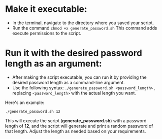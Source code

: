 # Make it executable:

- In the terminal, navigate to the directory where you saved your script.
- Run the command `chmod +x generate_password.sh` This command adds execute permissions to the script.

# Run it with the desired password length as an argument:

- After making the script executable, you can run it by providing the desired password length as a command-line argument.
- Use the following syntax: `./generate_password.sh <password_length>` , replacing `<password_length>` with the actual length you want.

Here's an example:

```shell
./generate_password.sh 12
```

This will execute the script (**generate_password.sh**) with a password length of **12**, and the script will generate and print a random password of that length. Adjust the length as needed based on your requirements.
